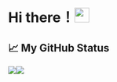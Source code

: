 # Hi there！<img src = "https://raw.githubusercontent.com/MartinHeinz/MartinHeinz/master/wave.gif" width = "30px">
## 📈 My GitHub Status
<div style="display: flex;">
  <img align="top" src="https://github-readme-stats.vercel.app/api/top-langs/?username=KogaYamada&theme=radical" />
  <img src="https://github-readme-stats.vercel.app/api?username=KogaYamada&show_icons=true&theme=radical" />
</div>

<!--
## 2

![](https://img.shields.io/badge/<WORD_ON_LEFT>-<WORD_ON_RIGHT>-informational?style=flat&logo=<LOGO_NAME>&logoColor=white&color=2bbc8a)

-->
<!--
**KogaYamada/KogaYamada** is a ✨ _special_ ✨ repository because its `README.md` (this file) appears on your GitHub profile.

Here are some ideas to get you started:

- 🔭 I’m currently working on ...
- 🌱 I’m currently learning ...
- 👯 I’m looking to collaborate on ...
- 🤔 I’m looking for help with ...
- 💬 Ask me about ...
- 📫 How to reach me: ...
- 😄 Pronouns: ...
- ⚡ Fun fact: ...
-->
